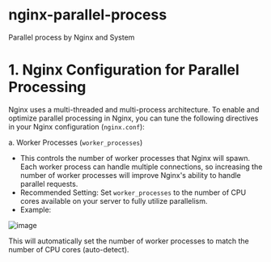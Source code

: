 # nginx-parallel-process
Parallel process by Nginx and System 
# 1. Nginx Configuration for Parallel Processing
Nginx uses a multi-threaded and multi-process architecture. To enable and optimize parallel processing in Nginx, you can tune the following directives in your Nginx configuration (`nginx.conf`):

a. Worker Processes (`worker_processes`)

  - This controls the number of worker processes that Nginx will spawn. Each worker process can handle multiple connections, so increasing the number of worker processes will improve Nginx's ability to handle parallel requests.
  - Recommended Setting: Set `worker_processes` to the number of CPU cores available on your server to fully utilize parallelism.
  - Example:

![image](https://github.com/user-attachments/assets/71a22708-e849-4fad-84d5-c398222d7ce7)

This will automatically set the number of worker processes to match the number of CPU cores (auto-detect).
